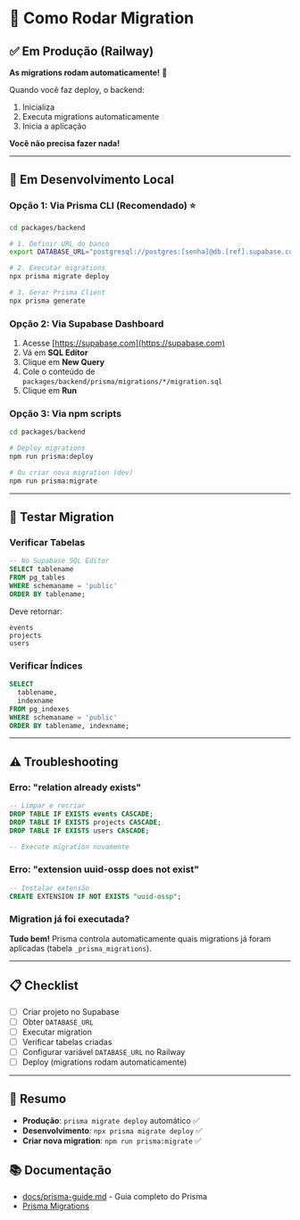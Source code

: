 # 🚀 Como Rodar Migration

## ✅ Em Produção (Railway)

**As migrations rodam automaticamente!** 🎉

Quando você faz deploy, o backend:

1. Inicializa
2. Executa migrations automaticamente
3. Inicia a aplicação

**Você não precisa fazer nada!**

---

## 🔧 Em Desenvolvimento Local

### Opção 1: Via Prisma CLI (Recomendado) ⭐

```bash
cd packages/backend

# 1. Definir URL do banco
export DATABASE_URL="postgresql://postgres:[senha]@db.[ref].supabase.co:5432/postgres"

# 2. Executar migrations
npx prisma migrate deploy

# 3. Gerar Prisma Client
npx prisma generate
```

### Opção 2: Via Supabase Dashboard

1. Acesse [https://supabase.com](https://supabase.com)
2. Vá em **SQL Editor**
3. Clique em **New Query**
4. Cole o conteúdo de `packages/backend/prisma/migrations/*/migration.sql`
5. Clique em **Run**

### Opção 3: Via npm scripts

```bash
cd packages/backend

# Deploy migrations
npm run prisma:deploy

# Ou criar nova migration (dev)
npm run prisma:migrate
```

---

## 🧪 Testar Migration

### Verificar Tabelas

```sql
-- No Supabase SQL Editor
SELECT tablename
FROM pg_tables
WHERE schemaname = 'public'
ORDER BY tablename;
```

Deve retornar:

```
events
projects
users
```

### Verificar Índices

```sql
SELECT
  tablename,
  indexname
FROM pg_indexes
WHERE schemaname = 'public'
ORDER BY tablename, indexname;
```

---

## ⚠️ Troubleshooting

### Erro: "relation already exists"

```sql
-- Limpar e recriar
DROP TABLE IF EXISTS events CASCADE;
DROP TABLE IF EXISTS projects CASCADE;
DROP TABLE IF EXISTS users CASCADE;

-- Execute migration novamente
```

### Erro: "extension uuid-ossp does not exist"

```sql
-- Instalar extensão
CREATE EXTENSION IF NOT EXISTS "uuid-ossp";
```

### Migration já foi executada?

**Tudo bem!** Prisma controla automaticamente quais migrations já foram aplicadas (tabela `_prisma_migrations`).

---

## 📋 Checklist

- [ ] Criar projeto no Supabase
- [ ] Obter `DATABASE_URL`
- [ ] Executar migration
- [ ] Verificar tabelas criadas
- [ ] Configurar variável `DATABASE_URL` no Railway
- [ ] Deploy (migrations rodam automaticamente)

---

## 🎯 Resumo

- **Produção**: `prisma migrate deploy` automático ✅
- **Desenvolvimento**: `npx prisma migrate deploy` ✅
- **Criar nova migration**: `npm run prisma:migrate` ✅

## 📚 Documentação

- [docs/prisma-guide.md](docs/prisma-guide.md) - Guia completo do Prisma
- [Prisma Migrations](https://www.prisma.io/docs/concepts/components/prisma-migrate)
